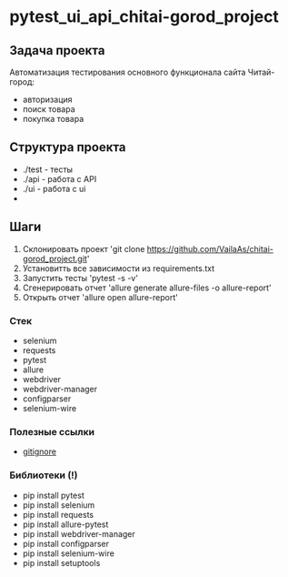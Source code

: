 # pytest_ui_api_chitai-gorod_project

## Задача проекта
Автоматизация тестирования основного функционала сайта Читай-город:

- авторизация 
- поиск товара
- покупка товара

## Структура проекта

- ./test - тесты
- ./api - работа с API
- ./ui - работа с ui
-

## Шаги

1. Склонировать проект 'git clone https://github.com/VailaAs/chitai-gorod_project.git'
2. Установитть все зависимости из requirements.txt
3. Запустить тесты 'pytest -s -v'
4. Сгенерировать отчет 'allure generate allure-files -o allure-report'
5. Открыть отчет 'allure open allure-report'


### Стек

- selenium
- requests
- pytest
- allure
- webdriver
- webdriver-manager
- configparser
- selenium-wire

### Полезные ссылки
- [gitignore](https://www.toptal.com/developers/gitignore)

### Библиотеки (**!**)
- pip install pytest
- pip install selenium
- pip install requests
- pip install allure-pytest
- pip install webdriver-manager
- pip install configparser
- pip install selenium-wire
- pip install setuptools
 